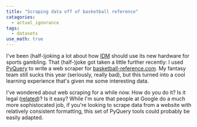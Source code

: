 ```yaml
---
title: "Scraping data off of basketball reference"
catagories:
  - actual_ignorance
tags:
  - datasets
use_math: true
---
```


I've been (half-)joking a lot about how [IDM](http://idmod.org) should use its new hardware for sports gambling. That (half-)joke got taken a little further recently: I used [PyQuery](https://pythonhosted.org/pyquery/) to write a web scraper for [basketball-reference.com](https://www.basketball-reference.com/). My fantasy team still sucks this year (seriously, really bad), but this turned into a cool learning experience that's given me some interesting data.

I've wondered about web scraping for a while now. How do you do it? Is it legal ([related](https://stackoverflow.com/questions/32429445/is-web-scraping-allowed))? Is it easy? While I'm sure that people at Google do a much more sophistocated job, if you're looking to scrape data from a website with relatively consistent formatting, this set of PyQuery tools could probably be easily adapted.




